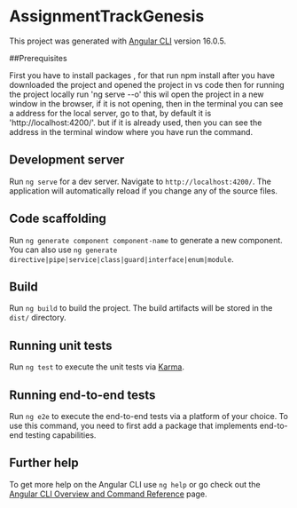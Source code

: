 # AssignmentTrackGenesis

This project was generated with [Angular CLI](https://github.com/angular/angular-cli) version 16.0.5.

##Prerequisites

First you have to install packages , for that run npm install after you have downloaded the project and opened the project in vs code then for running the project locally
run 'ng serve --o' this wil open the project in a new window in the browser, if it is not opening, then in the terminal you can see a address for the local server,
go to that, by default it is 'http://localhost:4200/'. but if it is already used, then you can see the address in the terminal window where you have run the command.

## Development server

Run `ng serve` for a dev server. Navigate to `http://localhost:4200/`. The application will automatically reload if you change any of the source files.

## Code scaffolding

Run `ng generate component component-name` to generate a new component. You can also use `ng generate directive|pipe|service|class|guard|interface|enum|module`.

## Build

Run `ng build` to build the project. The build artifacts will be stored in the `dist/` directory.

## Running unit tests

Run `ng test` to execute the unit tests via [Karma](https://karma-runner.github.io).

## Running end-to-end tests

Run `ng e2e` to execute the end-to-end tests via a platform of your choice. To use this command, you need to first add a package that implements end-to-end testing capabilities.

## Further help

To get more help on the Angular CLI use `ng help` or go check out the [Angular CLI Overview and Command Reference](https://angular.io/cli) page.
